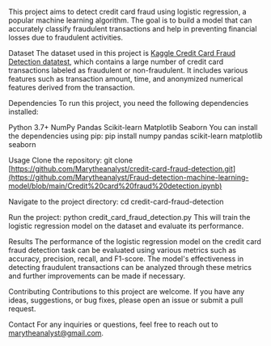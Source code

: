 This project aims to detect credit card fraud using logistic regression, a popular machine learning algorithm. The goal is to build a model that can accurately classify fraudulent transactions and help in preventing financial losses due to fraudulent activities.

Dataset
The dataset used in this project is [Kaggle Credit Card Fraud Detection datatest](https://www.kaggle.com/datasets/mlg-ulb/creditcardfraud), which contains a large number of credit card transactions labeled as fraudulent or non-fraudulent. It includes various features such as transaction amount, time, and anonymized numerical features derived from the transaction.

Dependencies
To run this project, you need the following dependencies installed:

Python 3.7+
NumPy
Pandas
Scikit-learn
Matplotlib
Seaborn
You can install the dependencies using pip:
pip install numpy pandas scikit-learn matplotlib seaborn

Usage
Clone the repository:
git clone [https://github.com/Marytheanalyst/credit-card-fraud-detection.git](https://github.com/Marytheanalyst/Fraud-detection-machine-learning-model/blob/main/Credit%20card%20fraud%20detection.ipynb)

Navigate to the project directory:
cd credit-card-fraud-detection

Run the project:
python credit_card_fraud_detection.py
This will train the logistic regression model on the dataset and evaluate its performance.

Results
The performance of the logistic regression model on the credit card fraud detection task can be evaluated using various metrics such as accuracy, precision, recall, and F1-score. The model's effectiveness in detecting fraudulent transactions can be analyzed through these metrics and further improvements can be made if necessary.

Contributing
Contributions to this project are welcome. If you have any ideas, suggestions, or bug fixes, please open an issue or submit a pull request.

Contact
For any inquiries or questions, feel free to reach out to marytheanalyst@gmail.com.

